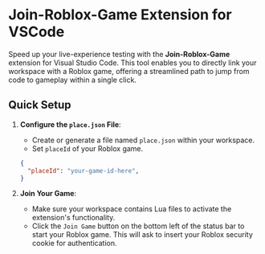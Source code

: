 # Join-Roblox-Game Extension for VSCode

Speed up your live-experience testing with the **Join-Roblox-Game** extension for Visual Studio Code. This tool enables you to directly link your workspace with a Roblox game, offering a streamlined path to jump from code to gameplay within a single click.


## Quick Setup

1. **Configure the `place.json` File**:
   - Create or generate a file named `place.json` within your workspace.
   - Set `placeId` of your Roblox game.

    ```json
    {
      "placeId": "your-game-id-here",
    }
    ```
2. **Join Your Game**:
   - Make sure your workspace contains Lua files to activate the extension's functionality.
   - Click the `Join Game` button on the bottom left of the status bar to start your Roblox game. This will ask to insert your Roblox security cookie for authentication.
